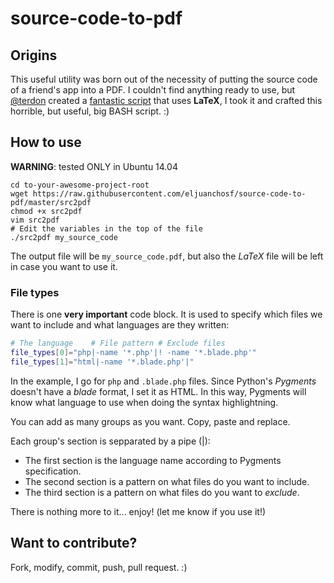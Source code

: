 # source-code-to-pdf

## Origins

This useful utility was born out of the necessity of putting the source code of a friend's app into a PDF.
I couldn't find anything ready to use, but [@terdon](http://superuser.com/users/151431/terdon) created a [fantastic script](http://superuser.com/a/601412/610059) that uses **LaTeX**, I took it and crafted this horrible, but useful, big BASH script. :)

## How to use

**WARNING**: tested ONLY in Ubuntu 14.04

```
cd to-your-awesome-project-root
wget https://raw.githubusercontent.com/eljuanchosf/source-code-to-pdf/master/src2pdf
chmod +x src2pdf
vim src2pdf
# Edit the variables in the top of the file
./src2pdf my_source_code
```

The output file will be `my_source_code.pdf`, but also the *LaTeX* file will be left in case you want to use it.

### File types

There is one **very important** code block. It is used to specify which files we want to include and what languages are they written:

```sh
# The language    # File pattern # Exclude files
file_types[0]="php|-name '*.php'|! -name '*.blade.php'"
file_types[1]="html|-name '*.blade.php'|"
```

In the example, I go for `php` and `.blade.php` files.
Since Python's *Pygments* doesn't have a *blade* format, I set it as HTML. In this way, Pygments will know what language to use when doing the syntax highlightning.

You can add as many groups as you want. Copy, paste and replace.

Each group's section is sepparated by a pipe (|):
* The first section is the language name according to Pygments specification.
* The second section is a pattern on what files do you want to include.
* The third section is a pattern on what files do you want to *exclude*.

There is nothing more to it... enjoy! (let me know if you use it!)

## Want to contribute?

Fork, modify, commit, push, pull request. :)
